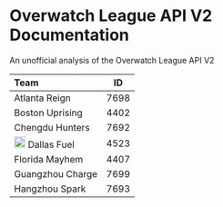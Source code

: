 # Overwatch League API V2 Documentation
An unofficial analysis of the Overwatch League API V2

| Team             | ID   |
|:---------------- |:----:|
| Atlanta Reign    | 7698 |
| Boston Uprising  | 4402 |
| Chengdu Hunters  | 7692 | 
|<a href="url"><img src="https://bnetcmsus-a.akamaihd.net/cms/page_media/NO44N7DDJAPF1508792362936.png" height="20"></a> Dallas Fuel      | 4523 |
| Florida Mayhem   | 4407 |
| Guangzhou Charge | 7699 |
| Hangzhou Spark   | 7693 |



